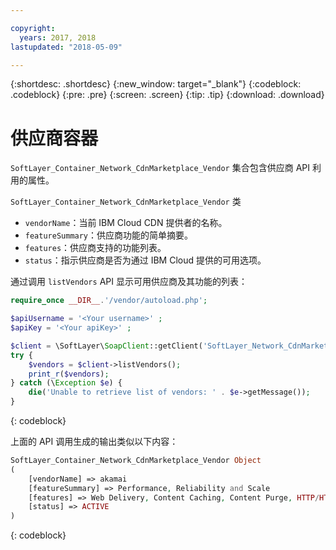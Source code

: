 ```yaml
---

copyright:
  years: 2017, 2018
lastupdated: "2018-05-09"

---
```


{:shortdesc: .shortdesc}
{:new_window: target="_blank"}
{:codeblock: .codeblock}
{:pre: .pre}
{:screen: .screen}
{:tip: .tip}
{:download: .download}

# 供应商容器
`SoftLayer_Container_Network_CdnMarketplace_Vendor` 集合包含供应商 API 利用的属性。


`SoftLayer_Container_Network_CdnMarketplace_Vendor` 类  
* `vendorName`：当前 IBM Cloud CDN 提供者的名称。  
* `featureSummary`：供应商功能的简单摘要。  
* `features`：供应商支持的功能列表。  
* `status`：指示供应商是否为通过 IBM Cloud 提供的可用选项。


通过调用 `listVendors` API 显示可用供应商及其功能的列表：

```php
require_once __DIR__.'/vendor/autoload.php';

$apiUsername = '<Your username>' ;
$apiKey = '<Your apiKey>' ;

$client = \SoftLayer\SoapClient::getClient('SoftLayer_Network_CdnMarketplace_Vendor', null, $apiUsername, $apiKey);
try {
    $vendors = $client->listVendors();
    print_r($vendors);
} catch (\Exception $e) {
    die('Unable to retrieve list of vendors: ' . $e->getMessage());
}
```
{: codeblock}

上面的 API 调用生成的输出类似以下内容：


```php
SoftLayer_Container_Network_CdnMarketplace_Vendor Object
(
    [vendorName] => akamai
    [featureSummary] => Performance, Reliability and Scale
    [features] => Web Delivery, Content Caching, Content Purge, HTTP/HTTPS Support
    [status] => ACTIVE
)

```
{: codeblock}
